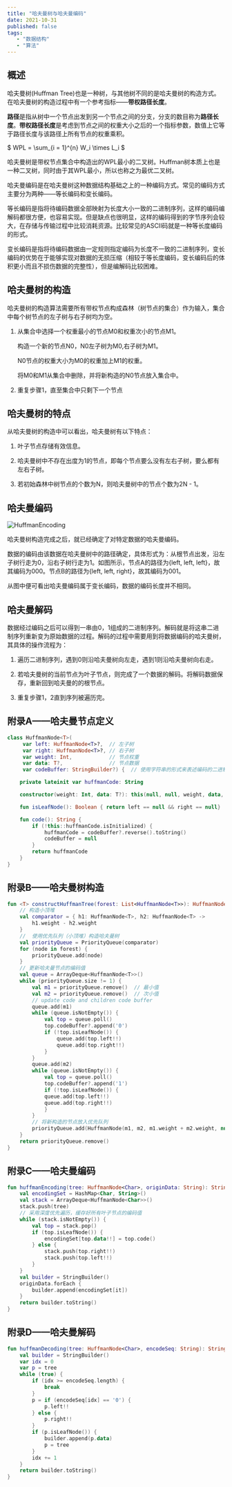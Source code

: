 ```yaml
---
title: "哈夫曼树与哈夫曼编码"
date: 2021-10-31
published: false
tags:
   - "数据结构"
   - "算法"
---
```


## 概述
哈夫曼树(Huffman Tree)也是一种树，与其他树不同的是哈夫曼树的构造方式。在哈夫曼树的构造过程中有一个参考指标——**带权路径长度**。

**路径**是指从树中一个节点出发到另一个节点之间的分支，分支的数目称为**路径长度**。**带权路径长度**是考虑到节点之间的权重大小之后的一个指标参数，数值上它等于路径长度与该路径上所有节点的权重乘积。

$
WPL = \sum_{i = 1}^{n} W_i \times L_i
$

哈夫曼树是带权节点集合中构造出的WPL最小的二叉树。Huffman树本质上也是一种二叉树，同时由于其WPL最小，所以也称之为最优二叉树。

哈夫曼编码是在哈夫曼树这种数据结构基础之上的一种编码方式。常见的编码方式主要分为两种——等长编码和变长编码。

等长编码是指将待编码数据全部映射为长度大小一致的二进制序列，这样的编码编解码都很方便，也容易实现。但是缺点也很明显，这样的编码得到的字节序列会较大，在存储与传输过程中比较消耗资源。比较常见的ASCII码就是一种等长度编码的形式。

变长编码是指将待编码数据由一定规则指定编码为长度不一致的二进制序列，变长编码的优势在于能够实现对数据的无损压缩（相较于等长度编码，变长编码后的体积更小而且不损伤数据的完整性），但是编解码比较困难。

## 哈夫曼树的构造

哈夫曼树的构造算法需要所有带权节点构成森林（树节点的集合）作为输入，集合中每个树节点的左子树与右子树均为空。

1. 从集合中选择一个权重最小的节点M0和权重次小的节点M1。

	构造一个新的节点N0，N0左子树为M0,右子树为M1。
	
	N0节点的权重大小为M0的权重加上M1的权重。
	
	将M0和M1从集合中删除，并将新构造的N0节点放入集合中。
	
2.  重复步骤1，直至集合中只剩下一个节点

## 哈夫曼树的特点

从哈夫曼树的构造中可以看出，哈夫曼树有以下特点：

1. 叶子节点存储有效信息。

2. 哈夫曼树中不存在出度为1的节点，即每个节点要么没有左右子树，要么都有左右子树。

3. 若初始森林中树节点的个数为N，则哈夫曼树中的节点个数为2N - 1。

## 哈夫曼编码

![HuffmanEncoding](https://cdn.jsdelivr.net/gh/huobingnan/my_image_hosting@master/HuffmanEncoding.ron3lfqo5t.png)


哈夫曼树构造完成之后，就已经确定了对特定数据的哈夫曼编码。

数据的编码由该数据在哈夫曼树中的路径确定，具体形式为：从根节点出发，沿左子树行走为0，沿右子树行走为1。如图所示，节点A的路径为{left, left, left}，故其编码为000。节点B的路径为{left, left, right}，故其编码为001。

从图中便可看出哈夫曼编码属于变长编码，数据的编码长度并不相同。

## 哈夫曼解码

数据经过编码之后可以得到一串由0，1组成的二进制序列。解码就是将这串二进制序列重新变为原始数据的过程。解码的过程中需要用到将数据编码的哈夫曼树，其具体的操作流程为：

1. 遍历二进制序列，遇到0则沿哈夫曼树向左走，遇到1则沿哈夫曼树向右走。

2. 若哈夫曼树的当前节点为叶子节点，则完成了一个数据的解码。将解码数据保存，重新回到哈夫曼的的根节点。

3. 重复步骤1，2直到序列被遍历完。

## 附录A——哈夫曼节点定义

```kotlin
class HuffmanNode<T>(  
	 var left: HuffmanNode<T>?,  // 左子树
	 var right: HuffmanNode<T>?, // 右子树
	 var weight: Int,            // 节点权重
	 var data: T?,               // 节点数据
	 var codeBuffer: StringBuilder?) {  // 使用字符串的形式来表述编码的二进制序列

	private lateinit var huffmanCode: String  

	constructor(weight: Int, data: T?): this(null, null, weight, data, StringBuilder())  

	fun isLeafNode(): Boolean { return left == null && right == null}  

	fun code(): String {  
		if (!this::huffmanCode.isInitialized) {  
			huffmanCode = codeBuffer?.reverse().toString()  
			codeBuffer = null  
		}  
		return huffmanCode  
	}  
}

```

## 附录B——哈夫曼树构造

```kotlin
fun <T> constructHuffmanTree(forest: List<HuffmanNode<T>>): HuffmanNode<T> {  
	// 构造小顶堆
	val comparator = { h1: HuffmanNode<T>, h2: HuffmanNode<T> ->  
		h1.weight - h2.weight  
	}  
	//  使用优先队列（小顶堆）构造哈夫曼树
	val priorityQueue = PriorityQueue(comparator)  
	for (node in forest) {  
		priorityQueue.add(node)  
	}
	// 更新哈夫曼节点的编码值
	val queue = ArrayDeque<HuffmanNode<T>>()  
	while (priorityQueue.size != 1) {  
		val m1 = priorityQueue.remove()  // 最小值
		val m2 = priorityQueue.remove()  // 次小值
		// update code and children code buffer  
		queue.add(m1)  
		while (queue.isNotEmpty()) {  
			val top = queue.poll()  
			top.codeBuffer?.append('0')  
			if (!top.isLeafNode()) {  
				queue.add(top.left!!)  
				queue.add(top.right!!)  
			} 
		} 
		queue.add(m2)  
		while (queue.isNotEmpty()) {  
			val top = queue.poll()  
			top.codeBuffer?.append('1')  
			if (!top.isLeafNode()) {  
			queue.add(top.left!!)  
			queue.add(top.right!!)  
			} 
		} 
		// 将新构造的节点放入优先队列
		priorityQueue.add(HuffmanNode(m1, m2, m1.weight + m2.weight, null, StringBuilder()))  
	}  
	return priorityQueue.remove()  
}
```

## 附录C——哈夫曼编码

```kotlin
fun huffmanEncoding(tree: HuffmanNode<Char>, originData: String): String {  
	val encodingSet = HashMap<Char, String>()  
	val stack = ArrayDeque<HuffmanNode<Char>>()  
	stack.push(tree)  
	// 采用深度优先遍历，缓存好所有叶子节点的编码值  
	while (stack.isNotEmpty()) {  
		val top = stack.pop()  
		if (top.isLeafNode()) {  
			encodingSet[top.data!!] = top.code()  
		} else {  
			stack.push(top.right!!)  
			stack.push(top.left!!)  
		} 
	} 
	val builder = StringBuilder()  
	originData.forEach {  
		builder.append(encodingSet[it])  
	}  
	return builder.toString()  
}
```

## 附录D——哈夫曼解码

```kotlin
fun huffmanDecoding(tree: HuffmanNode<Char>, encodeSeq: String): String {  
	val builder = StringBuilder()  
	var idx = 0  
	var p = tree  
	while (true) {  
		if (idx >= encodeSeq.length) {  
			break  
		}  
		p = if (encodeSeq[idx] == '0') {  
			p.left!!  
		} else {  
			p.right!!  
		}  
		if (p.isLeafNode()) {  
			builder.append(p.data)  
			p = tree  
		}  
		idx += 1  
	}  
	return builder.toString()  
}